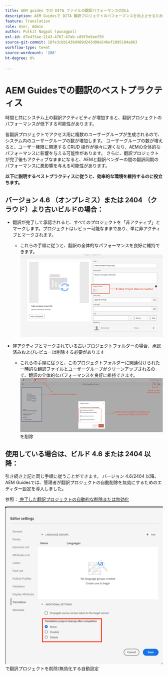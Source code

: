 ```yaml
---
title: AEM guides での DITA ファイルの翻訳パフォーマンスの向上
description: AEM Guidesで DITA 翻訳プロジェクトのパフォーマンスを向上させるためのベストプラクティス、ヒント、テクニック
feature: Translation
role: User, Admin
author: Pulkit Nagpal (punagpal)
exl-id: d7e4f3ae-2143-4767-b7ab-c89f5e5eef59
source-git-commit: 18fe3cbb1439d489d243d98a546ef1095104a863
workflow-type: tm+mt
source-wordcount: '288'
ht-degree: 0%

---
```


# AEM Guidesでの翻訳のベストプラクティス

時間と共にシステム上の翻訳アクティビティが増加すると、翻訳プロジェクトのパフォーマンスが低下する可能性があります。

各翻訳プロジェクトでアクセス用に複数のユーザーグループが生成されるので、システム内のユーザーグループの数が増加します。 ユーザーグループの数が増えると、ユーザー権限に関連する CRUD 操作が徐々に遅くなり、AEMの全体的なパフォーマンスに影響を与える可能性があります。 さらに、翻訳プロジェクトが完了後もアクティブなままになると、AEMと翻訳ベンダーの間の翻訳同期のパフォーマンスに悪影響を与える可能性があります。

**以下に説明するベストプラクティスに従うと、効率的な環境を維持するのに役立ちます。**

## バージョン 4.6 （オンプレミス）または 2404 （クラウド）より古いビルドの場合：

- 翻訳が完了して承認されると、すべてのプロジェクトを「非アクティブ」とマークします。プロジェクトはレビュー可能なままであり、単に非アクティブとマークされます。
   - これらの手順に従うと、翻訳の全体的なパフォーマンスを良好に維持できます。
     ![ 非アクティブな翻訳プロジェクト ](../assets/translation/translation-project-image1.png)

- 非アクティブとマークされている古いプロジェクトフォルダーの場合、承認済みおよびレビューは削除する必要があります
   - これらの手順に従うと、このプロジェクトフォルダーに関連付けられた一時的な翻訳ファイルとユーザーグループがクリーンアップされるので、翻訳の全体的なパフォーマンスを良好に維持できます。
     ![ 翻訳プロジェクトとフォルダーの ](../assets/translation/translation-project-image2.png) を削除


## 使用している場合は、ビルド 4.6 または 2404 以降：

引き続き上記と同じ手順に従うことができます。 バージョン 4.6/2404 以降、AEM Guidesでは、管理者が翻訳プロジェクトの自動削除を無効にするためのエディター設定を導入しました。

参照：[ 完了した翻訳プロジェクトの自動的な削除または無効化 ](https://experienceleague.adobe.com/en/docs/experience-manager-guides/using/user-guide/author-content/create-preview-topics/author-content-aem-guides/work-with-web-editor/translate-documents-web-editor#automatically-delete-or-disable-a-completed-translation-project)

![AEM Guides ](../assets/translation/translation-project-image3.png) で翻訳プロジェクトを削除/無効化する自動設定
